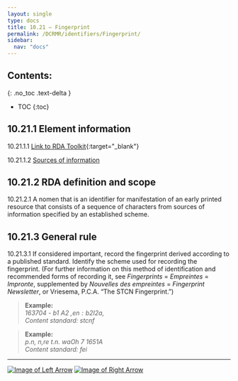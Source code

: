 ```yaml
---
layout: single
type: docs
title: 10.21 — Fingerprint
permalink: /DCRMR/identifiers/Fingerprint/
sidebar:
  nav: "docs"
---
```


## Contents:
{: .no_toc .text-delta }

- TOC
{:toc}

## 10.21.1 Element information

<a name="10.21.1.1">10.21.1.1</a> [Link to RDA Toolkit](https://access.rdatoolkit.org/Content/Index?externalId=en-US_ala-4267b9ea-5015-36eb-b56a-c66f4b104f6f){:target="_blank"}

<a name="10.21.1.2">10.21.1.2</a> [Sources of information](/DCRMR/identifiers/#10011-sources-of-information)

## 10.21.2 RDA definition and scope

<a name="10.21.2.1">10.21.2.1</a> A nomen that is an identifier for manifestation of an early printed resource that consists of a sequence of characters from sources of information specified by an established scheme.

## 10.21.3 General rule

<a name="10.21.3.1">10.21.3.1</a> If considered important, record the fingerprint derived according to a published standard. Identify the scheme used for recording the fingerprint. (For further information on this method of identification and recommended forms of recording it, see *Fingerprints* = *Empreintes* = *Impronte*, supplemented by *Nouvelles des empreintes* = *Fingerprint Newsletter*, or Vriesema, P.C.A. “The STCN Fingerprint.”)

>**Example:**  
> <CITE>163704 - b1 A2 ,$en : b2 I2 a,$</CITE>  
> <CITE>Content standard: stcnf</CITE>

>**Example:**  
> <CITE>p.n, n,re t.n. waOh 7 1651A</CITE>  
> <CITE>Content standard: fei</CITE>

---

[![Image of Left Arrow](https://rbms-bsc.github.io/DCRMR/assets/pictures/navigation/Arrow_Left.png "10.2 — Identifier for manifestation")](/DCRMR/identifiers/Identifier-for-manifestation/) [![Image of Right Arrow](https://rbms-bsc.github.io/DCRMR/assets/pictures/navigation/Arrow_Right.png "10.22 — Term of availability")](/DCRMR/identifiers/Term-of-availability/)